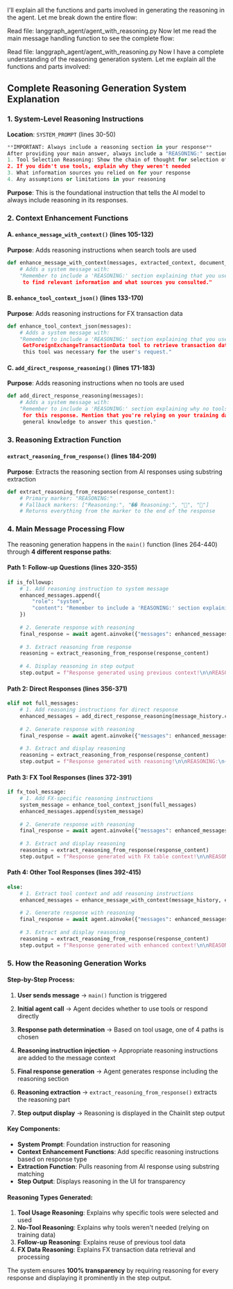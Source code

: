 I'll explain all the functions and parts involved in generating the reasoning in the agent. Let me break down the entire flow:

Read file: langgraph_agent/agent_with_reasoning.py
Now let me read the main message handling function to see the complete flow:

Read file: langgraph_agent/agent_with_reasoning.py
Now I have a complete understanding of the reasoning generation system. Let me explain all the functions and parts involved:

## **Complete Reasoning Generation System Explanation**

### **1. System-Level Reasoning Instructions**

**Location**: `SYSTEM_PROMPT` (lines 30-50)
```python
**IMPORTANT: Always include a reasoning section in your response**
After providing your main answer, always include a "REASONING:" section that explains:
1. Tool Selection Reasoning: Show the chain of thought for selection of tool, based on the user's query
2. If you didn't use tools, explain why they weren't needed
3. What information sources you relied on for your response
4. Any assumptions or limitations in your reasoning
```

**Purpose**: This is the foundational instruction that tells the AI model to always include reasoning in its responses.

### **2. Context Enhancement Functions**

#### **A. `enhance_message_with_context()`** (lines 105-132)
**Purpose**: Adds reasoning instructions when search tools are used
```python
def enhance_message_with_context(messages, extracted_context, document_urls):
    # Adds a system message with:
    "Remember to include a 'REASONING:' section explaining that you used a search tool 
     to find relevant information and what sources you consulted."
```

#### **B. `enhance_tool_context_json()`** (lines 133-170)
**Purpose**: Adds reasoning instructions for FX transaction data
```python
def enhance_tool_context_json(messages):
    # Adds a system message with:
    "Remember to include a 'REASONING:' section explaining that you used the 
     GetForeignExchangeTransactionData tool to retrieve transaction data and why 
     this tool was necessary for the user's request."
```

#### **C. `add_direct_response_reasoning()`** (lines 171-183)
**Purpose**: Adds reasoning instructions when no tools are used
```python
def add_direct_response_reasoning(messages):
    # Adds a system message with:
    "Remember to include a 'REASONING:' section explaining why no tools were needed 
     for this response. Mention that you're relying on your training data and 
     general knowledge to answer this question."
```

### **3. Reasoning Extraction Function**

#### **`extract_reasoning_from_response()`** (lines 184-209)
**Purpose**: Extracts the reasoning section from AI responses using substring extraction
```python
def extract_reasoning_from_response(response_content):
    # Primary marker: "REASONING:"
    # Fallback markers: ["Reasoning:", "�� Reasoning:", "🤔", "💭"]
    # Returns everything from the marker to the end of the response
```

### **4. Main Message Processing Flow**

The reasoning generation happens in the `main()` function (lines 264-440) through **4 different response paths**:

#### **Path 1: Follow-up Questions** (lines 320-355)
```python
if is_followup:
    # 1. Add reasoning instruction to system message
    enhanced_messages.append({
        "role": "system",
        "content": "Remember to include a 'REASONING:' section explaining that you're reusing previous tool data..."
    })
    
    # 2. Generate response with reasoning
    final_response = await agent.ainvoke({"messages": enhanced_messages})
    
    # 3. Extract reasoning from response
    reasoning = extract_reasoning_from_response(response_content)
    
    # 4. Display reasoning in step output
    step.output = f"Response generated using previous context!\n\nREASONING:\n{reasoning}"
```

#### **Path 2: Direct Responses** (lines 356-371)
```python
elif not full_messages:
    # 1. Add reasoning instructions for direct response
    enhanced_messages = add_direct_response_reasoning(message_history.copy())
    
    # 2. Generate response with reasoning
    final_response = await agent.ainvoke({"messages": enhanced_messages})
    
    # 3. Extract and display reasoning
    reasoning = extract_reasoning_from_response(response_content)
    step.output = f"Response generated with reasoning!\n\nREASONING:\n{reasoning}"
```

#### **Path 3: FX Tool Responses** (lines 372-391)
```python
if fx_tool_message:
    # 1. Add FX-specific reasoning instructions
    system_message = enhance_tool_context_json(full_messages)
    enhanced_messages.append(system_message)
    
    # 2. Generate response with reasoning
    final_response = await agent.ainvoke({"messages": enhanced_messages})
    
    # 3. Extract and display reasoning
    reasoning = extract_reasoning_from_response(response_content)
    step.output = f"Response generated with FX table context!\n\nREASONING:\n{reasoning}"
```

#### **Path 4: Other Tool Responses** (lines 392-415)
```python
else:
    # 1. Extract tool context and add reasoning instructions
    enhanced_messages = enhance_message_with_context(message_history, extracted_context, document_urls)
    
    # 2. Generate response with reasoning
    final_response = await agent.ainvoke({"messages": enhanced_messages})
    
    # 3. Extract and display reasoning
    reasoning = extract_reasoning_from_response(response_content)
    step.output = f"Response generated with enhanced context!\n\nREASONING:\n{reasoning}"
```

### **5. How the Reasoning Generation Works**

#### **Step-by-Step Process**:

1. **User sends message** → `main()` function is triggered

2. **Initial agent call** → Agent decides whether to use tools or respond directly

3. **Response path determination** → Based on tool usage, one of 4 paths is chosen

4. **Reasoning instruction injection** → Appropriate reasoning instructions are added to the message context

5. **Final response generation** → Agent generates response including the reasoning section

6. **Reasoning extraction** → `extract_reasoning_from_response()` extracts the reasoning part

7. **Step output display** → Reasoning is displayed in the Chainlit step output

#### **Key Components**:

- **System Prompt**: Foundation instruction for reasoning
- **Context Enhancement Functions**: Add specific reasoning instructions based on response type
- **Extraction Function**: Pulls reasoning from AI response using substring matching
- **Step Output**: Displays reasoning in the UI for transparency

#### **Reasoning Types Generated**:

1. **Tool Usage Reasoning**: Explains why specific tools were selected and used
2. **No-Tool Reasoning**: Explains why tools weren't needed (relying on training data)
3. **Follow-up Reasoning**: Explains reuse of previous tool data
4. **FX Data Reasoning**: Explains FX transaction data retrieval and processing

The system ensures **100% transparency** by requiring reasoning for every response and displaying it prominently in the step output.